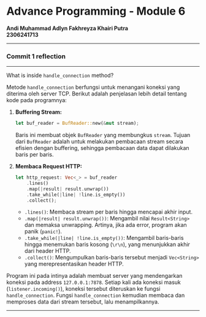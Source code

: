 # Advance Programming - Module 6

**Andi Muhammad Adlyn Fakhreyza Khairi Putra  
2306241713**

---

### Commit 1 reflection
---
What is inside `handle_connection` method?

Metode `handle_connection` berfungsi untuk menangani koneksi yang diterima oleh server TCP. Berikut adalah penjelasan lebih detail tentang kode pada programnya:

1. **Buffering Stream:**
   ```rust
   let buf_reader = BufReader::new(&mut stream);
   ```
   Baris ini membuat objek `BufReader` yang membungkus `stream`. Tujuan dari `BufReader` adalah untuk melakukan pembacaan stream secara efisien dengan buffering, sehingga pembacaan data dapat dilakukan baris per baris.

2. **Membaca Request HTTP:**
   ```rust
   let http_request: Vec<_> = buf_reader
       .lines()
       .map(|result| result.unwrap())
       .take_while(|line| !line.is_empty())
       .collect();
   ```
   - `.lines()`: Membaca stream per baris hingga mencapai akhir input.
   - `.map(|result| result.unwrap())`: Mengambil nilai `Result<String>` dan memaksa unwrapping. Artinya, jika ada error, program akan panik (`panic!`).
   - `.take_while(|line| !line.is_empty())`: Mengambil baris-baris hingga menemukan baris kosong (`\r\n`), yang menunjukkan akhir dari header HTTP.
   - `.collect()`: Mengumpulkan baris-baris tersebut menjadi `Vec<String>` yang merepresentasikan header HTTP.

Program ini pada intinya adalah membuat server yang mendengarkan koneksi pada address `127.0.0.1:7878`. Setiap kali ada koneksi masuk (`listener.incoming()`), koneksi tersebut diteruskan ke fungsi `handle_connection`. Fungsi `handle_connection` kemudian membaca dan memproses data dari stream tersebut, lalu menampilkannya.

---